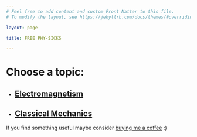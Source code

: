 ```yaml
---
# Feel free to add content and custom Front Matter to this file.
# To modify the layout, see https://jekyllrb.com/docs/themes/#overriding-theme-defaults

layout: page

title: FREE PHY-SICKS 

---
```


# Choose a topic: 

- ## [Electromagnetism](/categories/electromagnetism/)
- ## [Classical Mechanics](/categories/mechanics/)


If you find something useful maybe consider [buying me a coffee](https://buymeacoffee.com/freephysicks) :)
